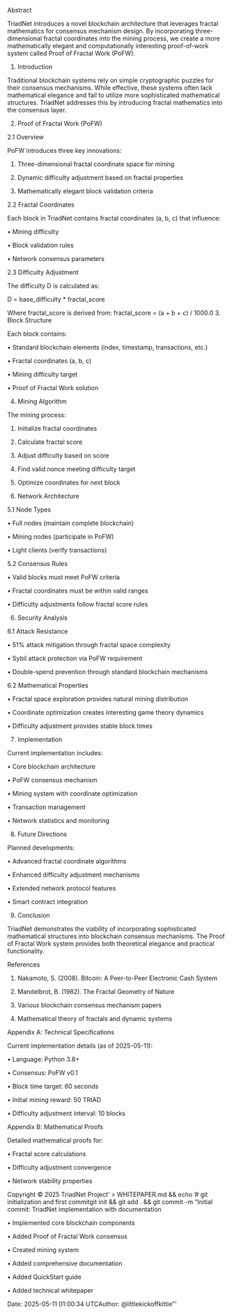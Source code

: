 Abstract

TriadNet introduces a novel blockchain architecture that leverages fractal mathematics for consensus mechanism design. By incorporating three-dimensional fractal coordinates into the mining process, we create a more mathematically elegant and computationally interesting proof-of-work system called Proof of Fractal Work (PoFW).

1. Introduction

Traditional blockchain systems rely on simple cryptographic puzzles for their consensus mechanisms. While effective, these systems often lack mathematical elegance and fail to utilize more sophisticated mathematical structures. TriadNet addresses this by introducing fractal mathematics into the consensus layer.

2. Proof of Fractal Work (PoFW)

2.1 Overview

PoFW introduces three key innovations:

1. Three-dimensional fractal coordinate space for mining

2. Dynamic difficulty adjustment based on fractal properties

3. Mathematically elegant block validation criteria

2.2 Fractal Coordinates

Each block in TriadNet contains fractal coordinates (a, b, c) that influence:

• Mining difficulty

• Block validation rules

• Network consensus parameters

2.3 Difficulty Adjustment

The difficulty D is calculated as:

D = base_difficulty * fractal_score

Where fractal_score is derived from:
fractal_score = (a + b + c) / 1000.0
3. Block Structure

Each block contains:

• Standard blockchain elements (index, timestamp, transactions, etc.)

• Fractal coordinates (a, b, c)

• Mining difficulty target

• Proof of Fractal Work solution

4. Mining Algorithm

The mining process:

1. Initialize fractal coordinates

2. Calculate fractal score

3. Adjust difficulty based on score

4. Find valid nonce meeting difficulty target

5. Optimize coordinates for next block

5. Network Architecture

5.1 Node Types

• Full nodes (maintain complete blockchain)

• Mining nodes (participate in PoFW)

• Light clients (verify transactions)

5.2 Consensus Rules

• Valid blocks must meet PoFW criteria

• Fractal coordinates must be within valid ranges

• Difficulty adjustments follow fractal score rules

6. Security Analysis

6.1 Attack Resistance

• 51% attack mitigation through fractal space complexity

• Sybil attack protection via PoFW requirement

• Double-spend prevention through standard blockchain mechanisms

6.2 Mathematical Properties

• Fractal space exploration provides natural mining distribution

• Coordinate optimization creates interesting game theory dynamics

• Difficulty adjustment provides stable block times

7. Implementation

Current implementation includes:

• Core blockchain architecture

• PoFW consensus mechanism

• Mining system with coordinate optimization

• Transaction management

• Network statistics and monitoring

8. Future Directions

Planned developments:

• Advanced fractal coordinate algorithms

• Enhanced difficulty adjustment mechanisms

• Extended network protocol features

• Smart contract integration

9. Conclusion

TriadNet demonstrates the viability of incorporating sophisticated mathematical structures into blockchain consensus mechanisms. The Proof of Fractal Work system provides both theoretical elegance and practical functionality.

References

1. Nakamoto, S. (2008). Bitcoin: A Peer-to-Peer Electronic Cash System

2. Mandelbrot, B. (1982). The Fractal Geometry of Nature

3. Various blockchain consensus mechanism papers

4. Mathematical theory of fractals and dynamic systems

Appendix A: Technical Specifications

Current implementation details (as of 2025-05-11):

• Language: Python 3.8+

• Consensus: PoFW v0.1

• Block time target: 60 seconds

• Initial mining reward: 50 TRIAD

• Difficulty adjustment interval: 10 blocks

Appendix B: Mathematical Proofs

Detailed mathematical proofs for:

• Fractal score calculations

• Difficulty adjustment convergence

• Network stability properties



Copyright © 2025 TriadNet Project’ > WHITEPAPER.md && echo ’# git initialization and first commitgit init && git add . && git commit -m “Initial commit: TriadNet implementation with documentation

• Implemented core blockchain components

• Added Proof of Fractal Work consensus

• Created mining system

• Added comprehensive documentation

• Added QuickStart guide

• Added technical whitepaper

Date: 2025-05-11 01:00:34 UTCAuthor: @littlekickoffkittie”’
